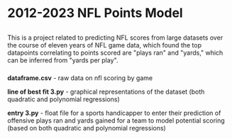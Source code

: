 # 2012-2023 NFL Points Model

## 
This is a project related to predicting NFL scores from large datasets over the course of eleven years of NFL game data, which found the top datapoints correlating to points scored are "plays ran" and "yards," which can be inferred from "yards per play".

###
**dataframe.csv** - raw data on nfl scoring by game

**line of best fit 3.py** - graphical representations of the dataset (both quadratic and polynomial regressions)

**entry 3.py** - float file for a sports handicapper to enter their prediction of offensive plays ran and yards gained for a team to model potential scoring (based on both quadratic and polynomial regressions)

